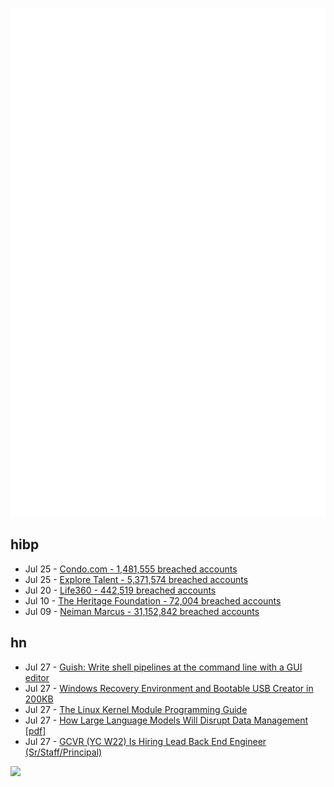 ![Metrics](https://raw.githubusercontent.com/phixion/phixion/master/metrics.svg)

## hibp

<!--
for https://github.com/phixion/phixion/blob/main/.github/workflows/feeds.yml
-->
<!--START_SECTION:haveibeenpwnd-->
- Jul 25 - [Condo.com - 1,481,555 breached accounts](https://haveibeenpwned.com/PwnedWebsites#CondoCom)
- Jul 25 - [Explore Talent - 5,371,574 breached accounts](https://haveibeenpwned.com/PwnedWebsites#ExploreTalent)
- Jul 20 - [Life360 - 442,519 breached accounts](https://haveibeenpwned.com/PwnedWebsites#Life360)
- Jul 10 - [The Heritage Foundation - 72,004 breached accounts](https://haveibeenpwned.com/PwnedWebsites#TheHeritageFoundation)
- Jul 09 - [Neiman Marcus - 31,152,842 breached accounts](https://haveibeenpwned.com/PwnedWebsites#NeimanMarcus)
<!--END_SECTION:haveibeenpwnd-->

## hn

<!--
for https://github.com/phixion/phixion/blob/main/.github/workflows/feeds.yml
-->
<!--START_SECTION:hn-->
- Jul 27 - [Guish: Write shell pipelines at the command line with a GUI editor](https://github.com/williamcotton/guish)
- Jul 27 - [Windows Recovery Environment and Bootable USB Creator in 200KB](https://github.com/joshuacline/windick)
- Jul 27 - [The Linux Kernel Module Programming Guide](https://sysprog21.github.io/lkmpg/)
- Jul 27 - [How Large Language Models Will Disrupt Data Management [pdf]](https://www.vldb.org/pvldb/vol16/p3302-fernandez.pdf)
- Jul 27 - [GCVR (YC W22) Is Hiring Lead Back End Engineer (Sr/Staff/Principal)](https://www.ycombinator.com/companies/gym-class-by-irl-studios/jobs/ADcM4ZV-backend-engineer-senior-staff-principal)
<!--END_SECTION:hn-->

<!--
for https://yhype.me
-->
![](https://hit.yhype.me/github/profile?user_id=13013670)
